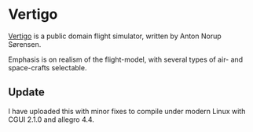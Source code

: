 # Vertigo

[Vertigo](http://stjerneskud.info/vertigo/ "Vertigo") is a public domain flight simulator, written by Anton Norup Sørensen.

Emphasis is on realism of the flight-model, with several types of air- and space-crafts selectable.

## Update

I have uploaded this with minor fixes to compile under modern Linux with CGUI 2.1.0 and allegro 4.4.

